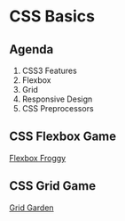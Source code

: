 # CSS Basics

## Agenda

1. CSS3 Features
2. Flexbox
3. Grid
4. Responsive Design
5. CSS Preprocessors

## CSS Flexbox Game
[Flexbox Froggy](http://flexboxfroggy.com/)

## CSS Grid Game
[Grid Garden](http://cssgridgarden.com/)
